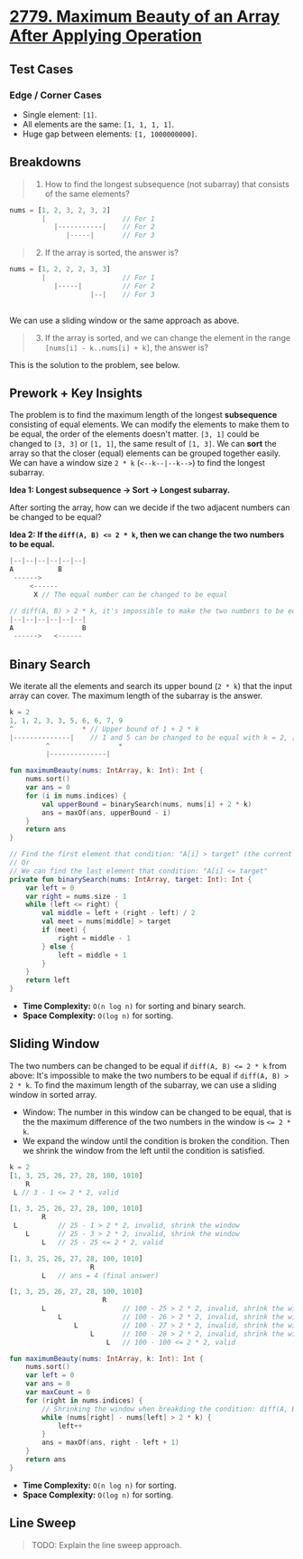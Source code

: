 # [2779. Maximum Beauty of an Array After Applying Operation](https://leetcode.com/problems/maximum-beauty-of-an-array-after-applying-operation/description/)

## Test Cases
### Edge / Corner Cases
* Single element: `[1]`.
* All elements are the same: `[1, 1, 1, 1]`.
* Huge gap between elements: `[1, 1000000000]`.

## Breakdowns
> 1. How to find the longest subsequence (not subarray) that consists of the same elements?

```js
nums = [1, 2, 3, 2, 3, 2]
        |                   // For 1   
           |-----------|    // For 2
              |-----|       // For 3
```

> 2. If the array is sorted, the answer is?

```js
nums = [1, 2, 2, 2, 3, 3]
        |                   // For 1
           |-----|          // For 2
                    |--|    // For 3
        
```

We can use a sliding window or the same approach as above.

> 3. If the array is sorted, and we can change the element in the range `[nums[i] - k..nums[i] + k]`, the answer is?

This is the solution to the problem, see below.

## Prework + Key Insights
The problem is to find the maximum length of the longest **subsequence** consisting of equal elements. We can modify the elements to make them to be equal, the order of the elements doesn't matter. `[3, 1]` could be changed to `[3, 3]` or `[1, 1]`, the same result of `[1, 3]`. We can **sort** the array so that the closer (equal) elements can be grouped together easily. We can have a window size `2 * k` (`<--k--|--k-->`) to find the longest subarray. 

**Idea 1: Longest subsequence -> Sort -> Longest subarray.**

After sorting the array, how can we decide if the two adjacent numbers can be changed to be equal? 

**Idea 2: If the `diff(A, B) <= 2 * k`, then we can change the two numbers to be equal.** 
```js
|--|--|--|--|--|--|
A           B
 ------>
     <------   
      X // The equal number can be changed to be equal

// diff(A, B) > 2 * k, it's impossible to make the two numbers to be equal.
|--|--|--|--|--|--|
A                 B
 ------>   <------
```


## Binary Search
We iterate all the elements and search its upper bound (`2 * k`) that the input array can cover. The maximum length of the subarray is the answer.

```js
k = 2
1, 1, 2, 3, 3, 5, 6, 6, 7, 9
^                 * // Upper bound of 1 + 2 * k     
|--------------|    // 1 and 5 can be changed to be equal with k = 2, [1, 5] => [3, 3]
         ^                 *
         |--------------|
```
```kotlin
fun maximumBeauty(nums: IntArray, k: Int): Int {
    nums.sort()
    var ans = 0
    for (i in nums.indices) {
        val upperBound = binarySearch(nums, nums[i] + 2 * k)
        ans = maxOf(ans, upperBound - i)
    }   
    return ans
}

// Find the first element that condition: "A[i] > target" (the current implementation)
// Or
// We can find the last element that condition: "A[i] <= target"
private fun binarySearch(nums: IntArray, target: Int): Int {
    var left = 0
    var right = nums.size - 1
    while (left <= right) {
        val middle = left + (right - left) / 2
        val meet = nums[middle] > target
        if (meet) {
            right = middle - 1
        } else {
            left = middle + 1
        }
    }
    return left
}
```

* **Time Complexity:** `O(n log n)` for sorting and binary search.
* **Space Complexity:** `O(log n)` for sorting.

## Sliding Window
The two numbers can be changed to be equal if `diff(A, B) <= 2 * k` from above: It's impossible to make the two numbers to be equal if `diff(A, B) > 2 * k`. To find the maximum length of the subarray, we can use a sliding window in sorted array.

* Window: The number in this window can be changed to be equal, that is the the maximum difference of the two numbers in the window is `<= 2 * k`.
* We expand the window until the condition is broken the condition. Then we shrink the window from the left until the condition is satisfied.

```js
k = 2
[1, 3, 25, 26, 27, 28, 100, 1010]
    R    
 L // 3 - 1 <= 2 * 2, valid

[1, 3, 25, 26, 27, 28, 100, 1010]
        R
 L          // 25 - 1 > 2 * 2, invalid, shrink the window
    L       // 25 - 3 > 2 * 2, invalid, shrink the window
        L   // 25 - 25 <= 2 * 2, valid

[1, 3, 25, 26, 27, 28, 100, 1010]
                    R
        L   // ans = 4 (final answer)

[1, 3, 25, 26, 27, 28, 100, 1010]
                       R
        L                   // 100 - 25 > 2 * 2, invalid, shrink the window
            L               // 100 - 26 > 2 * 2, invalid, shrink the window
                L           // 100 - 27 > 2 * 2, invalid, shrink the window
                    L       // 100 - 28 > 2 * 2, invalid, shrink the window
                        L   // 100 - 100 <= 2 * 2, valid
```

```kotlin
fun maximumBeauty(nums: IntArray, k: Int): Int {
    nums.sort()
    var left = 0
    var ans = 0
    var maxCount = 0
    for (right in nums.indices) {
        // Shrinking the window when breakding the condition: diff(A, B) <= 2 * k
        while (nums[right] - nums[left] > 2 * k) {
            left++
        }
        ans = maxOf(ans, right - left + 1)
    }
    return ans
}
```

* **Time Complexity:** `O(n log n)` for sorting.
* **Space Complexity:** `O(log n)` for sorting.

## Line Sweep
> TODO: Explain the line sweep approach.
